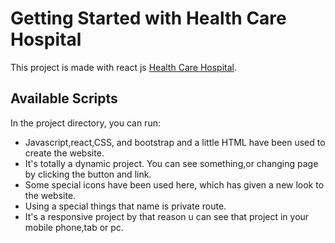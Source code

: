 # Getting Started with Health Care Hospital

This project is made with react js [Health Care Hospital](https://health-care-hospital-abfea.web.app/).

## Available Scripts

In the project directory, you can run:
- Javascript,react,CSS, and bootstrap and a little HTML have been used to create the website.
- It's totally a dynamic project. You can see something,or changing page by clicking the button and link.
- Some special icons have been used here, which has given a new look to the website.
- Using a special things that name is private route.
- It's a responsive project by that reason u can see that project  in your mobile phone,tab or pc.